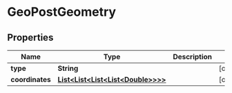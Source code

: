 
# GeoPostGeometry

## Properties
Name | Type | Description | Notes
------------ | ------------- | ------------- | -------------
**type** | **String** |  |  [optional]
**coordinates** | [**List&lt;List&lt;List&lt;List&lt;Double&gt;&gt;&gt;&gt;**](List.md) |  |  [optional]



